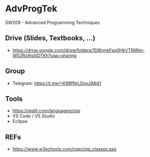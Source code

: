 # AdvProgTek
SW209 - Advanced Programming Techniques

## Drive (Slides, Textbooks, ...)
- https://drive.google.com/drive/folders/1D8hmkFps0HkVTRlWm-W5ZRz9js5jDTKh?usp=sharing  

## Group
- Telegram:  https://t.me/+K98fNrLOnvJjMjA1  

## Tools
- https://replit.com/languages/cpp
- VS Code / VS Studio
- Eclipse

## REFs
- https://www.w3schools.com/cpp/cpp_classes.asp  

